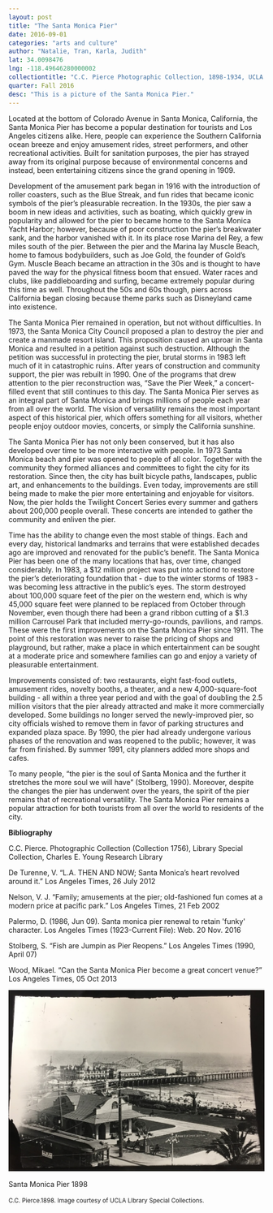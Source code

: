 ```yaml
---
layout: post
title: "The Santa Monica Pier"
date: 2016-09-01
categories: "arts and culture"
author: "Natalie, Tran, Karla, Judith"
lat: 34.0098476
lng: -118.49646280000002
collectiontitle: "C.C. Pierce Photographic Collection, 1898-1934, UCLA Library Special Collections"
quarter: Fall 2016
desc: "This is a picture of the Santa Monica Pier."
---
```

Located at the bottom of Colorado Avenue in Santa Monica, California, the Santa Monica Pier has become a popular destination for tourists and Los Angeles citizens alike. Here, people can experience the Southern California ocean breeze and enjoy amusement rides, street performers, and other recreational activities.  Built for sanitation purposes, the pier has strayed away from its original purpose because of environmental concerns and instead, been entertaining citizens since the grand opening in 1909.

Development of the amusement park began in 1916 with the introduction of roller coasters, such as the Blue Streak, and fun rides that became iconic symbols of the pier’s pleasurable recreation. In the 1930s, the pier saw a boom in new ideas and activities, such as boating, which quickly grew in popularity and allowed for the pier to became home to the Santa Monica Yacht Harbor; however, because of poor construction the pier’s breakwater sank, and the harbor vanished with it.  In its place rose Marina del Rey, a few miles south of the pier. Between the pier and the Marina lay Muscle Beach, home to famous bodybuilders, such as Joe Gold, the founder of Gold’s Gym.  Muscle Beach became an attraction in the 30s and is thought to have paved the way for the physical fitness boom that ensued. Water races and clubs, like paddleboarding and surfing, became extremely popular during this time as well. Throughout the 50s and 60s though, piers across California began closing because theme parks such as Disneyland came into existence.

The Santa Monica Pier remained in operation, but not without difficulties. In 1973, the Santa Monica City Council proposed a plan to destroy the pier and create a manmade resort island. This proposition caused an uproar in Santa Monica and resulted in a petition against such destruction. Although the petition was successful in protecting the pier, brutal storms in 1983 left much of it in catastrophic ruins. After years of construction and community support, the pier was rebuilt in 1990. One of the programs that drew attention to the pier reconstruction was, “Save the Pier Week,” a concert-filled event that still continues to this day. The Santa Monica Pier serves as an integral part of Santa Monica and brings millions of people each year from all over the world. The vision of versatility remains the most important aspect of this historical pier, which offers something for all visitors, whether people enjoy outdoor movies, concerts, or simply the California sunshine.

The Santa Monica Pier has not only been conserved, but it has also developed over time to be more interactive with people. In 1973 Santa Monica beach and pier was opened to people of all color. Together with the  community they formed alliances and committees to fight the city for its restoration.  Since then, the city has built bicycle paths, landscapes, public art, and enhancements to the buildings.  Even today, improvements are still being made to make the pier more entertaining and enjoyable for visitors. Now, the pier holds the Twilight Concert Series every summer and gathers about 200,000 people overall. These concerts are intended to gather the community and enliven the pier.

Time has the ability to change even the most stable of things. Each and every day, historical landmarks and terrains that were established decades ago are improved and renovated for the public’s benefit. The Santa Monica Pier has been one of the many locations that has, over time, changed considerably. In 1983, a $12 million project was put into actiond to restore the pier’s deteriorating foundation that - due to the winter storms of 1983 - was becoming less attractive in the public’s eyes. The storm destroyed about 100,000 square feet of the pier on the western end, which is why 45,000 square feet were planned to be replaced from October through November, even though there had been a grand ribbon cutting of a $1.3 million Carrousel Park that included merry-go-rounds, pavilions, and ramps. These were the first improvements on the Santa Monica Pier since 1911. The point of this restoration was never to raise the pricing of shops and playground, but rather, make a place in which entertainment can be sought at a moderate price and somewhere families can go and enjoy a variety of pleasurable entertainment.

Improvements consisted of: two restaurants, eight fast-food outlets, amusement rides, novelty booths, a theater, and a new 4,000-square-foot building - all within a three year period and with the goal of doubling the 2.5 million visitors that the pier already attracted and make it more commercially developed.  Some buildings no longer served the newly-improved pier, so city officials wished to remove them in favor of parking structures and expanded plaza space. By 1990, the pier had already undergone various phases of the renovation and was reopened to the public; however, it was far from finished. By summer 1991, city planners added more shops and cafes.

To many people, “the pier is the soul of Santa Monica and the further it stretches the more soul we will have” (Stolberg, 1990). Moreover, despite the changes the pier has underwent over the years, the spirit of the pier remains that of recreational versatility. The Santa Monica Pier remains a popular attraction for both tourists from all over the world to residents of the city.


**Bibliography**

C.C. Pierce. Photographic Collection (Collection 1756), Library Special Collection, Charles E. Young Research Library

De Turenne, V.  “L.A. THEN AND NOW; Santa Monica’s heart revolved around it.”  Los Angeles Times, 26 July 2012

Nelson, V. J. “Family; amusements at the pier; old-fashioned fun comes at a modern price at pacific park.” Los Angeles Times, 21 Feb 2002

Palermo, D. (1986, Jun 09). Santa monica pier renewal to retain 'funky' character. Los Angeles Times (1923-Current File): Web. 20 Nov. 2016

Stolberg, S. “Fish are Jumpin as Pier Reopens.” Los Angeles Times (1990, April 07)

Wood, Mikael. “Can the Santa Monica Pier become a great concert venue?” Los Angeles Times, 05 Oct 2013


<img src='../images/smpier1989.JPG' alt='view of the Santa Monica Beach and the architectural structures around it'>
<figcaption><p>Santa Monica Pier 1898</p><p><small>C.C. Pierce.1898. Image courtesy of UCLA LIbrary Special Collections.</small></p>
